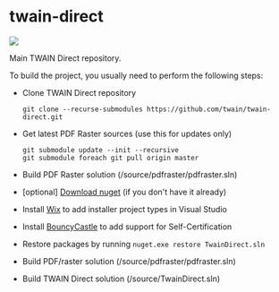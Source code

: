 # twain-direct

![](https://twaingroup.visualstudio.com/_apis/public/build/definitions/656d47c3-955a-4a3e-92c1-1c05ace55bb9/2/badge)

Main TWAIN Direct repository.

To build the project, you usually need to perform the following steps:

 - Clone TWAIN Direct repository
   ```
   git clone --recurse-submodules https://github.com/twain/twain-direct.git
   ```
 - Get latest PDF Raster sources (use this for updates only)
   ```
   git submodule update --init --recursive
   git submodule foreach git pull origin master     
   ```   
 - Build PDF Raster solution (/source/pdfraster/pdfraster.sln)
  
 - [optional] [Download nuget](https://dist.nuget.org/index.html) (if you don't have it already)
 - Install [Wix](http://wixtoolset.org/) to add installer project types in Visual Studio
 - Install [BouncyCastle](http://https://www.bouncycastle.org//) to add support for Self-Certification
- Restore packages by running ```nuget.exe restore TwainDirect.sln```
 
 - Build PDF/raster solution (/source/pdfraster/pdfraster.sln)

 - Build TWAIN Direct solution (/source/TwainDirect.sln)
